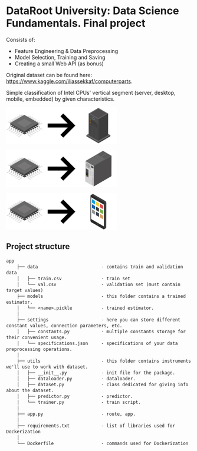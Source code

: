 # DataRoot University: Data Science Fundamentals. Final project

Consists of:
* Feature Engineering & Data Preprocessing
* Model Selection, Training and Saving
* Creating a small Web API (as bonus)

Original dataset can be found here: https://www.kaggle.com/iliassekkaf/computerparts.

Simple classification of Intel CPUs' vertical segment (server, desktop, mobile, embedded) by given characteristics.

<img src="readme/cpu.svg" height="100"><img src="readme/arrow.svg" height="100"><img src="readme/server.svg" height="100">

<img src="readme/cpu.svg" height="100"><img src="readme/arrow.svg" height="100"><img src="readme/desktop.svg" height="100">

<img src="readme/cpu.svg" height="100"><img src="readme/arrow.svg" height="100"><img src="readme/mobile.svg" height="100">

## Project structure

```
app
    ├── data                        - contains train and validation data
    │   ├── train.csv               - train set 
    │   └── val.csv                 - validation set (must contain target values)
    ├── models                      - this folder contains a trained estimator.
    │   └── <name>.pickle           - trained estimator. 
    │
    ├── settings                    - here you can store different constant values, connection parameters, etc.
    │   ├── constants.py            - multiple constants storage for their convenient usage.
    │   └── specifications.json     - specifications of your data preprocessing operations.   
    │   
    ├── utils                       - this folder contains instruments we'll use to work with dataset.
    │   ├── __init__.py             - init file for the package. 
    │   ├── dataloader.py           - dataloader. 
    │   ├── dataset.py              - class dedicated for giving info about the dataset.
    │   ├── predictor.py            - predictor.
    │   └── trainer.py              - train script.
    │ 
    ├── app.py                      - route, app.
    │
    ├── requirements.txt			- list of libraries used for Dockerization 
    │
    └── Dockerfile					- commands used for Dockerization
```
